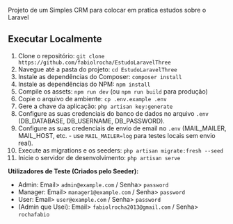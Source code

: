 Projeto de um Simples CRM para colocar em pratica estudos sobre o Laravel

## Executar Localmente

1.  Clone o repositório: `git clone https://github.com/fabiolrocha/EstudoLaravelThree`
2.  Navegue até a pasta do projeto: `cd EstudoLaravelThree`
3.  Instale as dependências do Composer: `composer install`
4.  Instale as dependências do NPM: `npm install`
5.  Compile os assets: `npm run dev` (ou `npm run build` para produção)
6.  Copie o arquivo de ambiente: `cp .env.example .env`
7.  Gere a chave da aplicação: `php artisan key:generate`
8.  Configure as suas credenciais do banco de dados no arquivo `.env` (DB_DATABASE, DB_USERNAME, DB_PASSWORD).
9.  Configure as suas credenciais de envio de email no `.env` (MAIL_MAILER, MAIL_HOST, etc. - use `MAIL_MAILER=log` para testes locais sem envio real).
10. Execute as migrations e os seeders: `php artisan migrate:fresh --seed`
11. Inicie o servidor de desenvolvimento: `php artisan serve`

**Utilizadores de Teste (Criados pelo Seeder):**
* Admin: Email> `admin@example.com` / Senha> `password`
* Manager: Email> `manager1@example.com` / Senha> `password`
* User: Email> `user@example.com` / Senha> `password`
* (Admin que Usei): Email> `fabiolrocha2013@gmail.com` / Senha> `rochafabio`